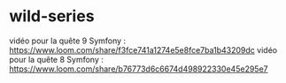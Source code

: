 # wild-series
vidéo pour la quête 9 Symfony : https://www.loom.com/share/f3fce741a1274e5e8fce7ba1b43209dc
vidéo pour la quête 8 Symfony : https://www.loom.com/share/b76773d6c6674d498922330e45e295e7
